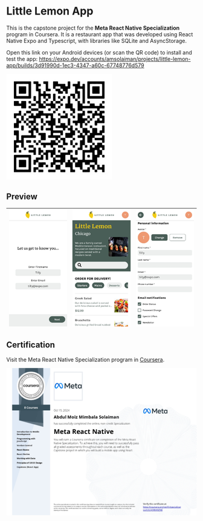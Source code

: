 # Little Lemon App

This is the capstone project for the **Meta React Native Specialization** program in Coursera. It is a restaurant app that was developed using React Native Expo and Typescript, with libraries like SQLite and AsyncStorage.

Open this link on your Android devices (or scan the QR code) to install and test the app:
https://expo.dev/accounts/amsolaiman/projects/little-lemon-app/builds/3d91990d-1ec3-4347-a60c-67748776d579

![QR Code](https://github.com/amsolaiman/assets/blob/2e2d2011105e6cd965bb7aa6e459a8e4df086892/little-lemon-app/qrcode.jpg?raw=true)

## Preview

| ![Preview Onboarding Screen](https://github.com/amsolaiman/assets/blob/ab88bd6a260528ad4730d42cf97d9cebd8111563/little-lemon-app/screenshot_1.jpg?raw=true) | ![Preview Home Screen](https://github.com/amsolaiman/assets/blob/ab88bd6a260528ad4730d42cf97d9cebd8111563/little-lemon-app/screenshot_2.jpg?raw=true) | ![Preview Profile Screen](https://github.com/amsolaiman/assets/blob/ab88bd6a260528ad4730d42cf97d9cebd8111563/little-lemon-app/screenshot_3.jpg?raw=true) |
| ----------------------------------------------------------------------------------------------------------------------------------------------------------- | ----------------------------------------------------------------------------------------------------------------------------------------------------- | -------------------------------------------------------------------------------------------------------------------------------------------------------- |

## Certification

Visit the Meta React Native Specialization program in [Coursera](https://www.coursera.org/specializations/meta-react-native?).

![Coursera Certificate](https://github.com/amsolaiman/assets/blob/ab88bd6a260528ad4730d42cf97d9cebd8111563/little-lemon-app/certificate.jpg?raw=true)
